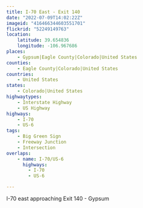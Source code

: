 ```yaml
---
title: I-70 East - Exit 140
date: "2022-07-09T14:02:22Z"
imageid: "416466344603551701"
flickrid: "52249149763"
location:
    latitude: 39.654836
    longitude: -106.967686
places:
    - Gypsum|Eagle County|Colorado|United States
counties:
    - Eagle County|Colorado|United States
countries:
    - United States
states:
    - Colorado|United States
highwaytypes:
    - Interstate Highway
    - US Highway
highways:
    - I-70
    - US-6
tags:
    - Big Green Sign
    - Freeway Junction
    - Intersection
overlaps:
    - name: I-70/US-6
      highways:
        - I-70
        - US-6

---
```

I-70 east approaching Exit 140 - Gypsum